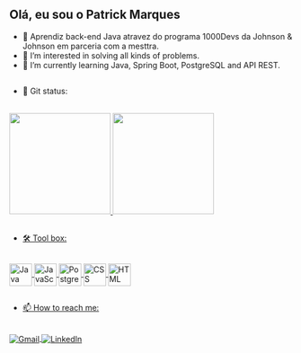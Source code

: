 ## Olá, eu sou o Patrick Marques

- 👋 Aprendiz back-end Java atravez do programa 1000Devs da Johnson & Johnson em parceria com a mesttra.
- 👀 I’m interested in solving all kinds of problems.
- 🌱 I’m currently learning Java, Spring Boot, PostgreSQL and API REST.


##

- 🖖 Git status:

<div style="display: inline_block"> <br>
  <a href="https://github.com/Patrick-MarquesV">
  <img height="180em" src="https://github-readme-stats.vercel.app/api?username=Patrick-MarquesV&count_private=true&show_icons=true&theme=radical"/>
  <img height="180em" src="https://github-readme-stats.vercel.app/api/top-langs/?username=Patrick-MarquesV&theme=radical&layout=compact"/>
 </div>

##
  
- 🛠️ Tool box:  
  
<div style="display: inline_block"> <br>
  <img align="center" alt="Java" height"30" width="40" src="https://cdn.jsdelivr.net/gh/devicons/devicon/icons/java/java-original-wordmark.svg" />
  <img align="center" alt="JavaScript" height"30" width="40" src="https://cdn.jsdelivr.net/gh/devicons/devicon/icons/javascript/javascript-original.svg" />
  <img align="center" alt="PostgreSQL" height"30" width="40" src="https://cdn.jsdelivr.net/gh/devicons/devicon/icons/postgresql/postgresql-original-wordmark.svg" />
  <img align="center" alt="CSS" height"30" width="40" src="https://cdn.jsdelivr.net/gh/devicons/devicon/icons/css3/css3-original.svg" />
  <img align="center" alt="HTML" height"30" width="40" src="https://cdn.jsdelivr.net/gh/devicons/devicon/icons/html5/html5-original.svg" />  
 </div>
  
##

- 📫 How to reach me:
 
<div style="display inline_block"><br>
  <a href="patrick1997marques@gmail.com"><img align= "center" alt="Gmail" src = "https://img.shields.io/badge/Gmail-D14836?style=for-the-badge&logo=gmail&logoColor=white" />
  <a href="https://www.linkedin.com/in/patrick-alan-marques/"><img align= "center" alt="LinkedIn" src = "https://img.shields.io/badge/LinkedIn-0077B5?style=for-the-badge&logo=linkedin&logoColor=white" />
  
  </div>
